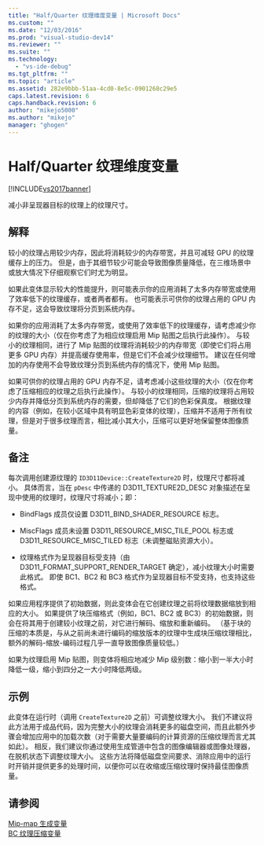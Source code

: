 ```yaml
---
title: "Half/Quarter 纹理维度变量 | Microsoft Docs"
ms.custom: ""
ms.date: "12/03/2016"
ms.prod: "visual-studio-dev14"
ms.reviewer: ""
ms.suite: ""
ms.technology: 
  - "vs-ide-debug"
ms.tgt_pltfrm: ""
ms.topic: "article"
ms.assetid: 282e9bbb-51aa-4cd0-8e5c-0901268c29e5
caps.latest.revision: 6
caps.handback.revision: 6
author: "mikejo5000"
ms.author: "mikejo"
manager: "ghogen"
---
```

# Half/Quarter 纹理维度变量
[!INCLUDE[vs2017banner](../code-quality/includes/vs2017banner.md)]

减小非呈现器目标的纹理上的纹理尺寸。  
  
## 解释  
 较小的纹理占用较少内存，因此将消耗较少的内存带宽，并且可减轻 GPU 的纹理缓存上的压力。  但是，由于其细节较少可能会导致图像质量降低，在三维场景中或放大情况下仔细观察它们时尤为明显。  
  
 如果此变体显示较大的性能提升，则可能表示你的应用消耗了太多内存带宽或使用了效率低下的纹理缓存，或者两者都有。  也可能表示可供你的纹理占用的 GPU 内存不足，这会导致纹理将分页到系统内存。  
  
 如果你的应用消耗了太多内存带宽，或使用了效率低下的纹理缓存，请考虑减少你的纹理的大小（仅在你考虑了为相应纹理启用 Mip 贴图之后执行此操作）。  与较小的纹理相同，进行了 Mip 贴图的纹理将消耗较少的内存带宽（即使它们将占用更多 GPU 内存）并提高缓存使用率，但是它们不会减少纹理细节。  建议在任何增加的内存使用不会导致纹理分页到系统内存的情况下，使用 Mip 贴图。  
  
 如果可供你的纹理占用的 GPU 内存不足，请考虑减小这些纹理的大小（仅在你考虑了压缩相应的纹理之后执行此操作）。  与较小的纹理相同，压缩的纹理将占用较少内存并降低分页到系统内存的需要，但却降低了它们的色彩保真度。  根据纹理的内容（例如，在较小区域中具有明显色彩变体的纹理），压缩并不适用于所有纹理，但是对于很多纹理而言，相比减小其大小，压缩可以更好地保留整体图像质量。  
  
## 备注  
 每次调用创建源纹理的 `ID3D11Device::CreateTexture2D` 时，纹理尺寸都将减小。  具体而言，当在 `pDesc` 中传递的 D3D11\_TEXTURE2D\_DESC 对象描述在呈现中使用的纹理时，纹理尺寸将减小；即：  
  
-   BindFlags 成员仅设置 D3D11\_BIND\_SHADER\_RESOURCE 标志。  
  
-   MiscFlags 成员未设置 D3D11\_RESOURCE\_MISC\_TILE\_POOL 标志或 D3D11\_RESOURCE\_MISC\_TILED 标志（未调整磁贴资源大小）。  
  
-   纹理格式作为呈现器目标受支持（由 D3D11\_FORMAT\_SUPPORT\_RENDER\_TARGET 确定），减小纹理大小时需要此格式。  即使 BC1、BC2 和 BC3 格式作为呈现器目标不受支持，也支持这些格式。  
  
 如果应用程序提供了初始数据，则此变体会在它创建纹理之前将纹理数据缩放到相应的大小。  如果提供了块压缩格式（例如，BC1、BC2 或 BC3）的初始数据，则会在将其用于创建较小纹理之前，对它进行解码、缩放和重新编码。  （基于块的压缩的本质是，与从之前尚未进行编码的缩放版本的纹理中生成块压缩纹理相比，额外的解码\-缩放\-编码过程几乎一直导致图像质量较低。）  
  
 如果为纹理启用 Mip 贴图，则变体将相应地减少 Mip 级别数：缩小到一半大小时降低一级，缩小到四分之一大小时降低两级。  
  
## 示例  
 此变体在运行时（调用 `CreateTexture2D` 之前）可调整纹理大小。  我们不建议将此方法用于成品代码，因为完整大小的纹理会消耗更多的磁盘空间，而且此额外步骤会增加应用中的加载次数（对于需要大量要编码的计算资源的压缩纹理而言尤其如此）。  相反，我们建议你通过使用生成管道中包含的图像编辑器或图像处理器，在脱机状态下调整纹理大小。  这些方法将降低磁盘空间要求、消除应用中的运行时开销并提供更多的处理时间，以便你可以在收缩或压缩纹理时保持最佳图像质量。  
  
## 请参阅  
 [Mip\-map 生成变量](../debugger/mip-map-generation-variant.md)   
 [BC 纹理压缩变量](../debugger/bc-texture-compression-variant.md)